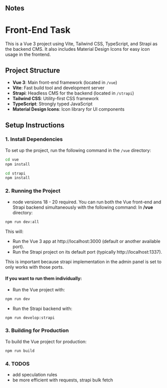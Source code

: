 ## Notes

# Front-End Task

This is a Vue 3 project using Vite, Tailwind CSS, TypeScript, and Strapi as the backend CMS. It also includes Material Design Icons for easy icon usage in the frontend.

## Project Structure

-   **Vue 3**: Main front-end framework (located in `/vue`)
-   **Vite**: Fast build tool and development server
-   **Strapi**: Headless CMS for the backend (located in `/strapi`)
-   **Tailwind CSS**: Utility-first CSS framework
-   **TypeScript**: Strongly typed JavaScript
-   **Material Design Icons**: Icon library for UI components

## Setup Instructions

### 1. Install Dependencies

To set up the project, run the following command in the `/vue` directory:

```bash
cd vue
npm install

cd strapi
npm install
```

### 2. Running the Project

-   node versions 18 - 20 required.
    You can run both the Vue front-end and Strapi backend simultaneously with the following command:
    In **/vue** directory:

```bash
npm run dev:all
```

This will:

-   Run the Vue 3 app at http://localhost:3000 (default or another available port).
-   Run the Strapi project on its default port (typically http://localhost:1337).

This is important because strapi implementation in the admin panel is set to only works with those ports.

#### If you want to run them individually:

-   Run the Vue project with:

```bash
npm run dev
```

-   Run the Strapi backend with:

```bash
npm run develop:strapi
```

### 3. Building for Production

To build the Vue project for production:

```bash
npm run build
```

### 4. TODOS

-   add speculation rules
-   be more efficient with requests, strapi bulk fetch

